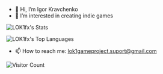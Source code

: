 - 👋 Hi, I’m Igor Kravchenko
- 👀 I’m interested in creating indie games

![LOK1fx's Stats](https://github-readme-stats.vercel.app/api?username=LOK1fx&theme=tokyonight&show_icons=true&hide_border=true&count_private=true)

![LOK1fx's Top Languages](https://github-readme-stats.vercel.app/api/top-langs/?username=LOK1fx&theme=tokyonight&show_icons=true&hide_border=true&layout=compact)

- 📫 How to reach me: lok1gameproject.suport@gmail.com

![Visitor Count](https://profile-counter.glitch.me/{LOK1fx}/count.svg)

<!---

- 👋 Hi, I’m @LOK1fx
- 👀 I’m interested in creating indie games
- 📫 How to reach me lok1gameproject.suport@gmail.com

--->

<!---
LOK1fx/LOK1fx is a ✨ special ✨ repository because its `README.md` (this file) appears on your GitHub profile.
You can click the Preview link to take a look at your changes.
--->
